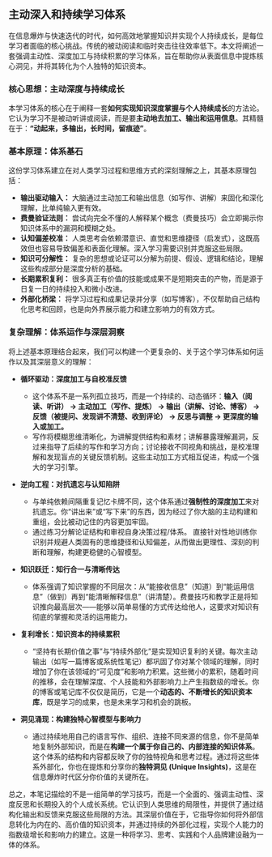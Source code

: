 ## 主动深入和持续学习体系

在信息爆炸与快速迭代的时代，如何高效地掌握知识并实现个人持续成长，是每位学习者面临的核心挑战。传统的被动阅读和临时突击往往效率低下。本文将阐述一套强调主动性、深度加工与持续积累的学习体系，旨在帮助你从表面信息中提炼核心洞见，并将其转化为个人独特的知识资本。

### 核心思想：主动深度与持续成长

本学习体系的核心在于阐释一套**如何实现知识深度掌握与个人持续成长**的方法论。它认为学习不是被动听讲或阅读，而是要**主动地去加工、输出和运用信息**。其精髓在于：**“动起来，多输出，长时间，留痕迹”**。

### 基本原理：体系基石

这份学习体系建立在对人类学习过程和思维方式的深刻理解之上，其基本原理包括：

*   **输出驱动输入：** 大脑通过主动加工和输出信息（如写作、讲解）来固化和深化理解，比单纯输入更有效。
*   **费曼验证法则：** 尝试向完全不懂的人解释某个概念（费曼技巧）会立即揭示你知识体系中的漏洞和模糊之处。
*   **认知偏差校准：** 人类思考会依赖潜意识、直觉和思维捷径（启发式），这既高效但也容易导致偏差和表面化理解。深入学习需要识别并克服这些局限。
*   **知识可分解性：** 复杂的思想或论证可以分解为前提、假设、逻辑和结论，理解这些构成部分是深度分析的基础。
*   **长期累积复利：** 很多真正有价值的技能或成果不是短期突击的产物，而是源于日复一日的持续投入和微小改进。
*   **外部化桥梁：** 将学习过程和成果记录并分享（如写博客），不仅帮助自己结构化思考和回顾，也是向外界展示能力和建立影响力的有效方式。

### 复杂理解：体系运作与深层洞察

将上述基本原理结合起来，我们可以构建一个更复杂的、关于这个学习体系如何运作以及其深层意义的理解：

*   **循环驱动：深度加工与自校准反馈**
    *   这个体系不是一系列孤立技巧，而是一个持续的、动态循环：**输入（阅读、听讲） $\rightarrow$ 主动加工（写作、提炼） $\rightarrow$ 输出（讲解、讨论、博客） $\rightarrow$ 反馈（被提问、发现讲不清楚、收到评论） $\rightarrow$ 反思与调整 $\rightarrow$ 更深度的输入或加工。**
    *   写作将模糊思维清晰化，为讲解提供结构和素材；讲解暴露理解漏洞，反过来指导了后续的写作和学习方向；讨论接收不同视角和挑战，是校准理解和发现盲点的关键反馈机制。这些主动加工方式相互促进，构成一个强大的学习引擎。

*   **逆向工程：对抗遗忘与认知陷阱**
    *   与单纯依赖间隔重复记忆卡牌不同，这个体系通过**强制性的深度加工**来对抗遗忘。你“讲出来”或“写下来”的东西，因为经过了你大脑的主动构建和重组，会比被动记住的内容更加牢固。
    *   通过练习分解论证结构和审视自身决策过程/体系。 直接针对性地训练你识别并规避人类固有的思维捷径和认知偏差，从而做出更理性、深刻的判断和理解，构建更稳健的心智模型。

*   **知识跃迁：知行合一与清晰传达**
    *   体系强调了知识掌握的不同层次：从“能接收信息”（知道）到“能运用信息”（做到）再到“能清晰解释信息”（讲清楚）。费曼技巧和教学正是将知识推向最高层次——能够以简单易懂的方式传达给他人，这要求对知识有彻底的掌握和灵活的运用能力。

*   **复利增长：知识资本的持续累积**
    *   “坚持有长期价值之事”与“持续外部化”是实现知识复利的关键。每次主动输出（如写一篇博客或系统性笔记）都巩固了你对某个领域的理解，同时增加了你在该领域的“可见度”和影响力积累。这些微小的累积，随着时间的推移，会在理解深度、个人技能和外部影响力上产生指数级的增长。你的博客或笔记库不仅仅是简历，它是一个**动态的、不断增长的知识资本库**，既是学习的成果，也是未来学习和机会的跳板。

*   **洞见涌现：构建独特心智模型与影响力**
    *   通过持续地用自己的语言写作、组织、连接不同来源的信息，你不是简单地复制外部知识，而是在**构建一个属于你自己的、内部连接的知识体系**。这个体系的结构和内容都反映了你的独特视角和思考过程。通过将这些体系外部化，你也在提炼和分享你的**独特洞见 (Unique Insights)**，这是在信息爆炸时代区分你价值的关键所在。

总之，本笔记描绘的不是一组简单的学习技巧，而是一个全面的、强调主动性、深度反思和长期投入的个人成长系统。它认识到人类思维的局限性，并提供了通过结构化输出和反馈来克服这些局限的方法。其深层价值在于，它指导你如何将外部信息转化为内在的、高价值的知识资本，并通过持续的外部化过程，实现个人能力的指数级增长和影响力的建立。这是一种将学习、思考、实践和个人品牌建设融为一体的体系。